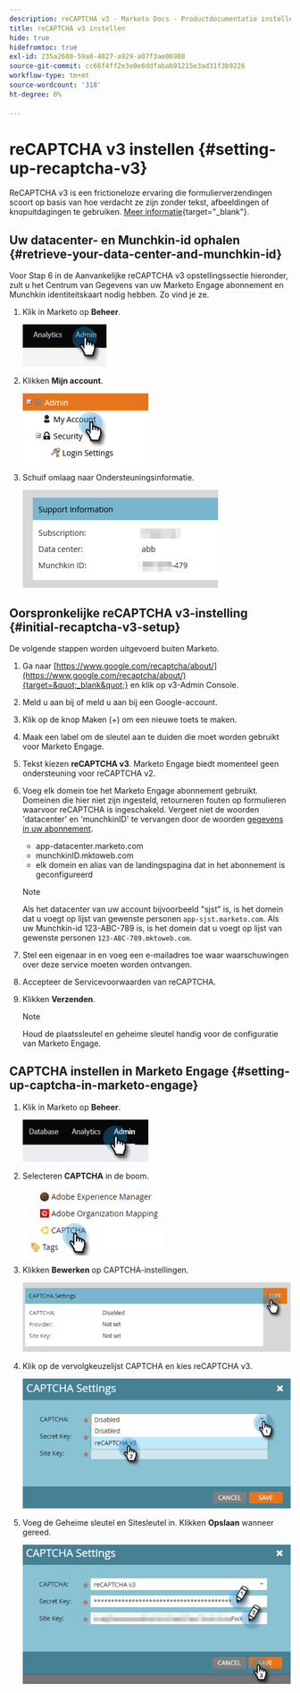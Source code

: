 ```yaml
---
description: reCAPTCHA v3 - Marketo Docs - Productdocumentatie instellen
title: reCAPTCHA v3 instellen
hide: true
hidefromtoc: true
exl-id: 235a2688-59a8-4827-a929-a07f3ae06988
source-git-commit: cc66f4ff2e3e0e6ddfabab91215e3ad31f3b9226
workflow-type: tm+mt
source-wordcount: '318'
ht-degree: 0%

---
```


# reCAPTCHA v3 instellen {#setting-up-recaptcha-v3}

ReCAPTCHA v3 is een frictioneloze ervaring die formulierverzendingen scoort op basis van hoe verdacht ze zijn zonder tekst, afbeeldingen of knopuitdagingen te gebruiken. [Meer informatie](https://developers.google.com/search/blog/2018/10/introducing-recaptcha-v3-new-way-to){target=&quot;_blank&quot;}.

## Uw datacenter- en Munchkin-id ophalen {#retrieve-your-data-center-and-munchkin-id}

Voor Stap 6 in de Aanvankelijke reCAPTCHA v3 opstellingssectie hieronder, zult u het Centrum van Gegevens van uw Marketo Engage abonnement en Munchkin identiteitskaart nodig hebben. Zo vind je ze.

1. Klik in Marketo op **Beheer**.

   ![](assets/setting-up-recaptcha-v3-1.png)

1. Klikken **Mijn account**.

   ![](assets/setting-up-recaptcha-v3-2.png)

1. Schuif omlaag naar Ondersteuningsinformatie.

   ![](assets/setting-up-recaptcha-v3-3.png)

## Oorspronkelijke reCAPTCHA v3-instelling {#initial-recaptcha-v3-setup}

De volgende stappen worden uitgevoerd buiten Marketo.

1. Ga naar [https://www.google.com/recaptcha/about/](https://www.google.com/recaptcha/about/){target=&quot;_blank&quot;} en klik op v3-Admin Console.

1. Meld u aan bij of meld u aan bij een Google-account.

1. Klik op de knop Maken (+) om een nieuwe toets te maken.

1. Maak een label om de sleutel aan te duiden die moet worden gebruikt voor Marketo Engage.

1. Tekst kiezen **reCAPTCHA v3**. Marketo Engage biedt momenteel geen ondersteuning voor reCAPTCHA v2.

1. Voeg elk domein toe het Marketo Engage abonnement gebruikt. Domeinen die hier niet zijn ingesteld, retourneren fouten op formulieren waarvoor reCAPTCHA is ingeschakeld. Vergeet niet de woorden &#39;datacenter&#39; en &#39;munchkinID&#39; te vervangen door de woorden [gegevens in uw abonnement](#retrieve-your-data-center-and-munchkin-id).

   * app-datacenter.marketo.com
   * munchkinID.mktoweb.com
   * elk domein en alias van de landingspagina dat in het abonnement is geconfigureerd

   >[!NOTE]
   >
   >Als het datacenter van uw account bijvoorbeeld &quot;sjst&quot; is, is het domein dat u voegt op lijst van gewenste personen `app-sjst.marketo.com`. Als uw Munchkin-id 123-ABC-789 is, is het domein dat u voegt op lijst van gewenste personen `123-ABC-789.mktoweb.com`.

1. Stel een eigenaar in en voeg een e-mailadres toe waar waarschuwingen over deze service moeten worden ontvangen.

1. Accepteer de Servicevoorwaarden van reCAPTCHA.

1. Klikken **Verzenden**.

   >[!NOTE]
   >
   >Houd de plaatssleutel en geheime sleutel handig voor de configuratie van Marketo Engage.

## CAPTCHA instellen in Marketo Engage {#setting-up-captcha-in-marketo-engage}

1. Klik in Marketo op **Beheer**.

   ![](assets/setting-up-recaptcha-v3-4.png)

1. Selecteren **CAPTCHA** in de boom.

   ![](assets/setting-up-recaptcha-v3-5.png)

1. Klikken **Bewerken** op CAPTCHA-instellingen.

   ![](assets/setting-up-recaptcha-v3-6.png)

1. Klik op de vervolgkeuzelijst CAPTCHA en kies reCAPTCHA v3.

   ![](assets/setting-up-recaptcha-v3-7.png)

1. Voeg de Geheime sleutel en Sitesleutel in. Klikken **Opslaan** wanneer gereed.

   ![](assets/setting-up-recaptcha-v3-8.png)
